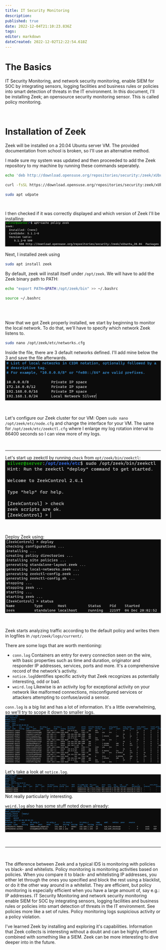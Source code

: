 ```yaml
---
title: IT Security Monitoring
description: 
published: true
date: 2022-12-04T21:10:23.836Z
tags: 
editor: markdown
dateCreated: 2022-12-02T12:22:54.618Z
---
```


# The Basics
IT Security Monitoring, and network security monitoring, enable SIEM for SOC by integrating sensors, logging facilities and business rules or policies into smart detection of threats in the IT environment. In this document, I'll be installing Zeek; an opensource security monitoring sensor. This is called policy monitoring. 

<br />

# Installation of Zeek

Zeek will be installed on a 20.04 Ubuntu server VM. The provided documentation from school is broken, so I'll use an alternative method. 

I made sure my system was updated and then proceeded to add the Zeek repository to my machine by running these commands seperately.

```bash
echo 'deb http://download.opensuse.org/repositories/security:/zeek/xUbuntu_20.04/ /' | sudo tee /etc/apt/sources.list.d/security:zeek.list
```

```bash
curl -fsSL https://download.opensuse.org/repositories/security:zeek/xUbuntu_20.04/Release.key | gpg --dearmor | sudo tee /etc/apt/trusted.gpg.d/security_zeek.gpg > /dev/null
```

```bash
sudo apt udpate
```
<br />

I then checked if it was correctly displayed and which version of Zeek I'll be installing:
![cache-policy-zeek.png](/bok/sec-mon/cache-policy-zeek.png)

Next, I installed zeek using 
```bash
sudo apt install zeek
```

By default, zeek will install itself under `/opt/zeek`. We will have to add the Zeek binary path to PATH:

```bash
echo "export PATH=$PATH:/opt/zeek/bin" >> ~/.bashrc
```

```bash
source ~/.bashrc
```

<br />
<br />

Now that we got Zeek properly installed, we start by beginning to monitor the local network. To do that, we'll have to specify which network Zeek listens to.
```bash
sudo nano /opt/zeek/etc/networks.cfg
```

Inside the file, there are 3 default networks defined. I'll add mine below the 3 and save the file afterwards.
![zeek-networks.png](/bok/sec-mon/zeek-networks.png)

<br />

Let's configure our Zeek cluster for our VM:
Open `sudo nano /opt/zeek/etc/node.cfg` and change the interface for your VM. 
The same for `/opt/zeek/etc/zeekctl.cfg` where I enlarge my log rotation interval to 86400 seconds so I can view more of my logs.

<br />

---

Let's start up zeekctl by running `check` from `opt/zeek/bin/zeekctl`:
![zeek-check.png](/bok/sec-mon/zeek-check.png)

<br />

Deploy Zeek using:
![zeek-deploy.png](/bok/sec-mon/zeek-deploy.png)


<br />

Zeek starts analyzing traffic according to the default policy and writes them in logfiles in `/opt/zeek/logs/current/`.

There are some logs that are worth mentioning:
- `conn.log` Containers an entry for every connection seen on the wire, with basic properties such as time and duration, originator and responder IP addresses, services, ports and more. It's a comprehensive record of the network's activity.
- `notice.log`Identifies specific activity that Zeek recognizes as potentially interesting, odd or bad.
- `weird.log` Likewise is an activity log for exceptional activity on your network like malformed connections, misconfigured services or attackers attempting to confuse/avoid a sensor.

`conn.log` is a big list and has a lot of information. It's a little overwhelming, so we'll try to scope it down to smaller logs.
![conn-log.png](/bok/sec-mon/conn-log.png)
<br />

Let's take a look at `notice.log`.
![notice-log.png](/bok/sec-mon/notice-log.png)
Not really particularly interesting. 

`weird.log` also has some stuff noted down already:
![weird-log.png](/bok/sec-mon/weird-log.png)

<br />

---
<br />

The difference between Zeek and a typical IDS is monitoring with policies vs black- and whitelists. Policy monitoring is monitoring activities based on policies. When you compare it to black- and whitelisting IP addresses, you either let through the ones you specified and block the rest using a blacklist, or do it the other way around in a whitelist. They are efficient, but policy monitoring is especially efficient when you have a large amount of, say e.g.: IP addresses. IT Security Monitoring and network security monitoring enable SIEM for SOC by integrating sensors, logging facilities and business rules or policies into smart detection of threats in the IT environment. See policies more like a set of rules. Policy monitoring logs suspicious activity or a policy violation.

I've learned Zeek by installing and exploring it's capabilities. Information that Zeek collects is interesting without a doubt and can be highly efficient combined with something like a SIEM. Zeek can be more interesting to dive deeper into in the future. 
